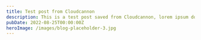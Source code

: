 ```yaml
---
title: Test post from Cloudcannon
description: This is a test post saved from Cloudcannon, lorem ipsum dolor sit amet
pubDate: 2022-08-25T00:00:00Z
heroImage: /images/blog-placeholder-3.jpg
---
```

